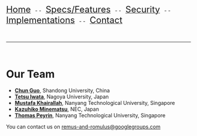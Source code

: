 [<font size="+2.5">Home</font>](https://romulusae.github.io/romulus/) &nbsp; - - &nbsp; [<font size="+2.5">Specs/Features</font>](https://romulusae.github.io/romulus/specs) &nbsp; - - &nbsp; [<font size="+2.5">Security</font>](https://romulusae.github.io/romulus/security) &nbsp; - - &nbsp; [<font size="+2.5">Implementations</font>](https://romulusae.github.io/romulus/impl)  &nbsp; - - &nbsp; [<font size="+2.5">Contact</font>](https://romulusae.github.io/romulus/contact) 

&nbsp; 

---

&nbsp;  

# Our Team

- **[Chun Guo](https://faculty.sdu.edu.cn/chun_guo_sk/en/index.htm)**, Shandong University, China
- **[Tetsu Iwata](http://www.nuee.nagoya-u.ac.jp/labs/tiwata/)**, Nagoya University, Japan
- **[Mustafa Khairallah](https://www.mustafa-khairallah.com/)**, Nanyang Technological University, Singapore
- **[Kazuhiko Minematsu](https://www.nec.com/en/global/rd/people/kazuhiko_minematsu.html)**, NEC, Japan
- **[Thomas Peyrin](https://sites.google.com/site/thomaspeyrin/)**, Nanyang Technological University, Singapore

You can contact us on [remus-and-romulus@googlegroups.com](mailto:remus-and-romulus@googlegroups.com)
